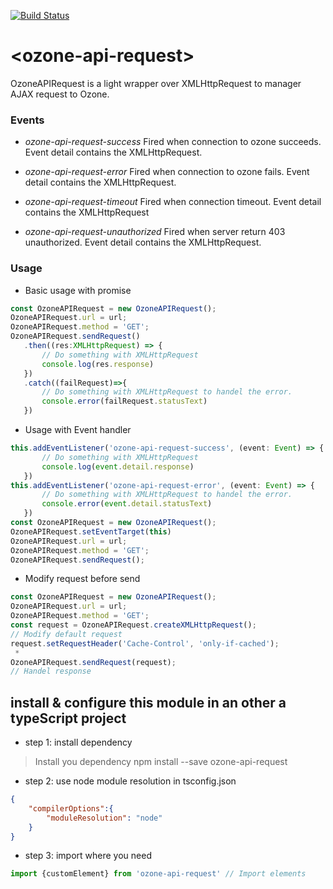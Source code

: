 [![Build Status](https://travis-ci.org/hubjac1/ozone-api-request.svg?branch=master)](https://travis-ci.org/hubjac1/ozone-api-requestt)

# \<ozone-api-request\>


OzoneAPIRequest is a light wrapper over XMLHttpRequest to manager AJAX request to Ozone.

### Events

* *ozone-api-request-success* Fired when connection to ozone succeeds.
Event detail contains the XMLHttpRequest.

* *ozone-api-request-error* Fired when connection to ozone fails.
Event detail contains the XMLHttpRequest.

* *ozone-api-request-timeout* Fired when connection timeout.
Event detail contains the XMLHttpRequest

* *ozone-api-request-unauthorized* Fired when server return 403 unauthorized.
Event detail contains the XMLHttpRequest.


### Usage

* Basic usage with promise
```typeScript
const OzoneAPIRequest = new OzoneAPIRequest();
OzoneAPIRequest.url = url;
OzoneAPIRequest.method = 'GET';
OzoneAPIRequest.sendRequest()
   .then((res:XMLHttpRequest) => {
       // Do something with XMLHttpRequest
       console.log(res.response)
   })
   .catch((failRequest)=>{
       // Do something with XMLHttpRequest to handel the error.
       console.error(failRequest.statusText)
   })
```

* Usage with Event handler
```typeScript
this.addEventListener('ozone-api-request-success', (event: Event) => {
       // Do something with XMLHttpRequest
       console.log(event.detail.response)
   })
this.addEventListener('ozone-api-request-error', (event: Event) => {
       // Do something with XMLHttpRequest to handel the error.
       console.error(event.detail.statusText)
   })
const OzoneAPIRequest = new OzoneAPIRequest();
OzoneAPIRequest.setEventTarget(this)
OzoneAPIRequest.url = url;
OzoneAPIRequest.method = 'GET';
OzoneAPIRequest.sendRequest();
```

* Modify request before send

```typeScript
const OzoneAPIRequest = new OzoneAPIRequest();
OzoneAPIRequest.url = url;
OzoneAPIRequest.method = 'GET';
const request = OzoneAPIRequest.createXMLHttpRequest();
// Modify default request
request.setRequestHeader('Cache-Control', 'only-if-cached');
 *
OzoneAPIRequest.sendRequest(request);
// Handel response
```



## install & configure this module in an other a typeScript project


- step 1: install dependency

> Install you dependency
> npm install --save ozone-api-request

- step 2: use node module resolution in tsconfig.json
```json
{
    "compilerOptions":{
        "moduleResolution": "node"
    }
}
```


- step 3: import where you need
```typescript
import {customElement} from 'ozone-api-request' // Import elements
```
